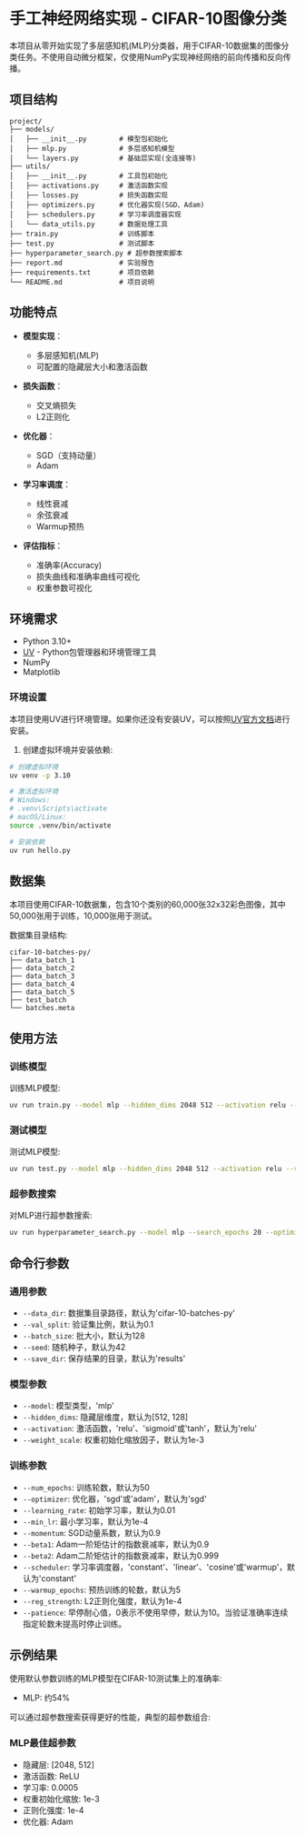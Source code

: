# 手工神经网络实现 - CIFAR-10图像分类

本项目从零开始实现了多层感知机(MLP)分类器，用于CIFAR-10数据集的图像分类任务。不使用自动微分框架，仅使用NumPy实现神经网络的前向传播和反向传播。

## 项目结构

```
project/
├── models/
│   ├── __init__.py        # 模型包初始化
│   ├── mlp.py             # 多层感知机模型
│   └── layers.py          # 基础层实现(全连接等)
├── utils/
│   ├── __init__.py        # 工具包初始化
│   ├── activations.py     # 激活函数实现
│   ├── losses.py          # 损失函数实现
│   ├── optimizers.py      # 优化器实现(SGD、Adam)
│   ├── schedulers.py      # 学习率调度器实现
│   └── data_utils.py      # 数据处理工具
├── train.py               # 训练脚本
├── test.py                # 测试脚本
├── hyperparameter_search.py # 超参数搜索脚本
├── report.md              # 实验报告
├── requirements.txt       # 项目依赖
└── README.md              # 项目说明
```

## 功能特点

- **模型实现**：
  - 多层感知机(MLP)
  - 可配置的隐藏层大小和激活函数

- **损失函数**：
  - 交叉熵损失
  - L2正则化

- **优化器**：
  - SGD（支持动量）
  - Adam

- **学习率调度**：
  - 线性衰减
  - 余弦衰减
  - Warmup预热

- **评估指标**：
  - 准确率(Accuracy)
  - 损失曲线和准确率曲线可视化
  - 权重参数可视化

## 环境需求

- Python 3.10+
- [UV](https://github.com/astral-sh/uv) - Python包管理器和环境管理工具
- NumPy
- Matplotlib

### 环境设置

本项目使用UV进行环境管理。如果你还没有安装UV，可以按照[UV官方文档](https://github.com/astral-sh/uv)进行安装。

1. 创建虚拟环境并安装依赖:

```bash
# 创建虚拟环境
uv venv -p 3.10

# 激活虚拟环境
# Windows:
# .venv\Scripts\activate
# macOS/Linux:
source .venv/bin/activate

# 安装依赖
uv run hello.py
```

## 数据集

本项目使用CIFAR-10数据集，包含10个类别的60,000张32x32彩色图像，其中50,000张用于训练，10,000张用于测试。

数据集目录结构:

```
cifar-10-batches-py/
├── data_batch_1
├── data_batch_2
├── data_batch_3
├── data_batch_4
├── data_batch_5
├── test_batch
└── batches.meta
```

## 使用方法

### 训练模型

训练MLP模型:

```bash
uv run train.py --model mlp --hidden_dims 2048 512 --activation relu --learning_rate 0.0005 --optimizer adam --scheduler cosine --num_epochs 50
```

### 测试模型

测试MLP模型:

```bash
uv run test.py --model mlp --hidden_dims 2048 512 --activation relu --visualize
```

### 超参数搜索

对MLP进行超参数搜索:

```bash
uv run hyperparameter_search.py --model mlp --search_epochs 20 --optimizer adam
```

## 命令行参数

### 通用参数

- `--data_dir`: 数据集目录路径，默认为'cifar-10-batches-py'
- `--val_split`: 验证集比例，默认为0.1
- `--batch_size`: 批大小，默认为128
- `--seed`: 随机种子，默认为42
- `--save_dir`: 保存结果的目录，默认为'results'

### 模型参数

- `--model`: 模型类型，'mlp'
- `--hidden_dims`: 隐藏层维度，默认为[512, 128]
- `--activation`: 激活函数，'relu'、'sigmoid'或'tanh'，默认为'relu'
- `--weight_scale`: 权重初始化缩放因子，默认为1e-3

### 训练参数

- `--num_epochs`: 训练轮数，默认为50
- `--optimizer`: 优化器，'sgd'或'adam'，默认为'sgd'
- `--learning_rate`: 初始学习率，默认为0.01
- `--min_lr`: 最小学习率，默认为1e-4
- `--momentum`: SGD动量系数，默认为0.9
- `--beta1`: Adam一阶矩估计的指数衰减率，默认为0.9
- `--beta2`: Adam二阶矩估计的指数衰减率，默认为0.999
- `--scheduler`: 学习率调度器，'constant'、'linear'、'cosine'或'warmup'，默认为'constant'
- `--warmup_epochs`: 预热训练的轮数，默认为5
- `--reg_strength`: L2正则化强度，默认为1e-4
- `--patience`: 早停耐心值，0表示不使用早停，默认为10。当验证准确率连续指定轮数未提高时停止训练。

## 示例结果

使用默认参数训练的MLP模型在CIFAR-10测试集上的准确率:

- MLP: 约54%

可以通过超参数搜索获得更好的性能，典型的超参数组合:

### MLP最佳超参数
- 隐藏层: [2048, 512]
- 激活函数: ReLU
- 学习率: 0.0005
- 权重初始化缩放: 1e-3
- 正则化强度: 1e-4
- 优化器: Adam
